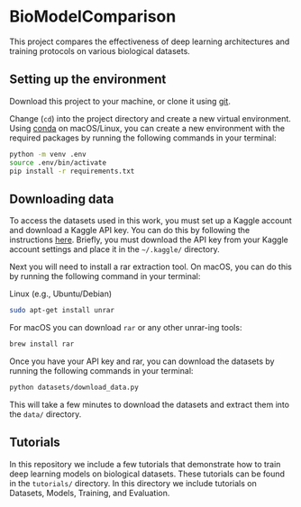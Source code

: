 # BioModelComparison

This project compares the effectiveness of deep learning architectures and training protocols on various biological datasets.

## Setting up the environment

Download this project to your machine, or clone it using [git](https://git-scm.com/).

Change (`cd`) into the project directory and create a new virtual environment. Using [conda](https://docs.conda.io/en/latest/) on macOS/Linux, you can create a new environment with the required packages by running the following commands in your terminal:

```bash
python -m venv .env
source .env/bin/activate
pip install -r requirements.txt
```

## Downloading data

To access the datasets used in this work, you must set up a Kaggle account and download a Kaggle API key. You can do this by following the instructions [here](https://www.kaggle.com/docs/api). Briefly, you must download the API key from your Kaggle account settings and place it in the `~/.kaggle/` directory.

Next you will need to install a rar extraction tool. On macOS, you can do this by running the following command in your terminal:

Linux (e.g., Ubuntu/Debian)

```bash
sudo apt-get install unrar
```

For macOS you can download `rar` or any other unrar-ing tools:

```bash
brew install rar
```

Once you have your API key and rar, you can download the datasets by running the following commands in your terminal:

```bash
python datasets/download_data.py
```

This will take a few minutes to download the datasets and extract them into the `data/` directory.

## Tutorials

In this repository we include a few tutorials that demonstrate how to train deep learning models on biological datasets. These tutorials can be found in the `tutorials/` directory. In this directory we include tutorials on Datasets, Models, Training, and Evaluation.

